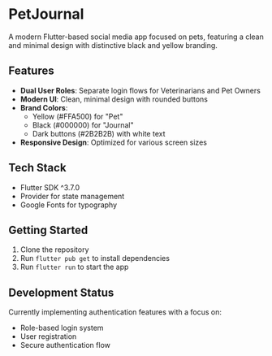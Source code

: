 # PetJournal

A modern Flutter-based social media app focused on pets, featuring a clean and minimal design with distinctive black and yellow branding.

## Features

- **Dual User Roles**: Separate login flows for Veterinarians and Pet Owners
- **Modern UI**: Clean, minimal design with rounded buttons
- **Brand Colors**: 
  - Yellow (#FFA500) for "Pet"
  - Black (#000000) for "Journal"
  - Dark buttons (#2B2B2B) with white text
- **Responsive Design**: Optimized for various screen sizes

## Tech Stack

- Flutter SDK ^3.7.0
- Provider for state management
- Google Fonts for typography

## Getting Started

1. Clone the repository
2. Run `flutter pub get` to install dependencies
3. Run `flutter run` to start the app

## Development Status

Currently implementing authentication features with a focus on:
- Role-based login system
- User registration
- Secure authentication flow
